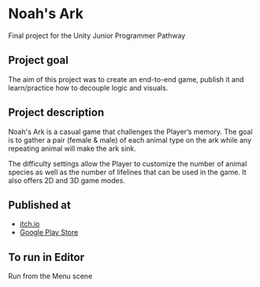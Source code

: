 # Noah's Ark
Final project for the Unity Junior Programmer Pathway 

## Project goal
The aim of this project was to create an end-to-end game, publish it and learn/practice how to decouple logic and visuals.

## Project description
Noah's Ark is a casual game that challenges the Player’s memory. The goal is to gather a pair (female & male) of each animal type on the ark while any repeating animal will make the ark sink.

The difficulty settings allow the Player to customize the number of animal species as well as the number of lifelines that can be used in the game. It also offers 2D and 3D game modes.

## Published at
- [itch.io](https://jcups.itch.io/noahs-ark)
- [Google Play Store](https://play.google.com/store/apps/details?id=com.cupsgames.noahsark)

## To run in Editor
Run from the Menu scene
